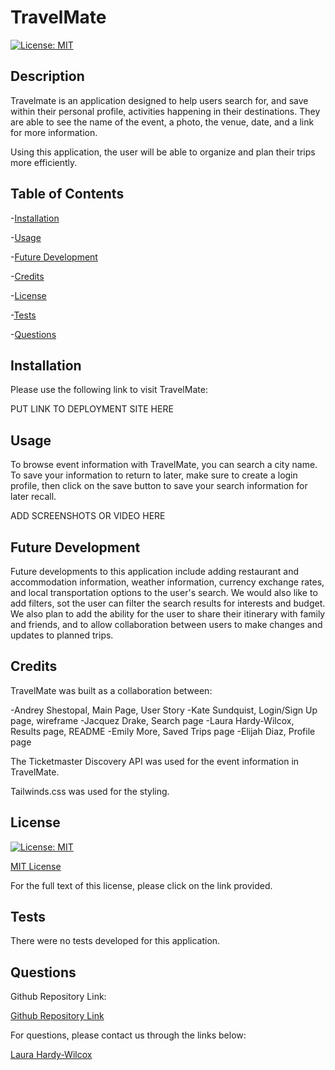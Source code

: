 # TravelMate

[![License: MIT](https://img.shields.io/badge/License-MIT-yellow.svg)](https://opensource.org/licenses/MIT)

## Description

Travelmate is an application designed to help users search for, and save within their personal profile, activities happening in their destinations.  They are able to see the name of the event, a photo, the venue, date, and a link for more information.

Using this application, the user will be able to organize and plan their trips more efficiently.

## Table of Contents

-[Installation](#Installation)

-[Usage](#Usage)

-[Future Development](#future-development)

-[Credits](#Credits) 

-[License](#License)

-[Tests](#Tests)

-[Questions](#Questions)

## Installation

Please use the following link to visit TravelMate:

PUT LINK TO DEPLOYMENT SITE HERE

## Usage

To browse event information with TravelMate, you can search a city name.  To save your information to return to later, make sure to create a login profile, then click on the save button to save your search information for later recall.

ADD SCREENSHOTS OR VIDEO HERE

## Future Development

Future developments to this application include adding restaurant and accommodation information, weather information, currency exchange rates, and local transportation options to the user's search.  We would also like to add filters, sot the user can filter the search results for interests and budget.  We also plan to add the ability for the user to share their itinerary with family and friends, and to allow collaboration between users to make changes and updates to planned trips.

## Credits

TravelMate was built as a collaboration between:

-Andrey Shestopal, Main Page, User Story
-Kate Sundquist, Login/Sign Up page, wireframe
-Jacquez Drake, Search page
-Laura Hardy-Wilcox, Results page, README
-Emily More, Saved Trips page
-Elijah Diaz, Profile page

The Ticketmaster Discovery API was used for the event information in TravelMate.

Tailwinds.css was used for the styling.

## License

[![License: MIT](https://img.shields.io/badge/License-MIT-yellow.svg)](https://opensource.org/licenses/MIT)

[MIT License](https://opensource.org/license/mit-0/)

For the full text of this license, please click on the link provided.

## Tests

There were no tests developed for this application.

## Questions

Github Repository Link:

[Github Repository Link](https://github.com/Emilymora1207/TravelMate)

For questions, please contact us through the links below:

[Laura Hardy-Wilcox](https://github.com/lhardywilcox)

